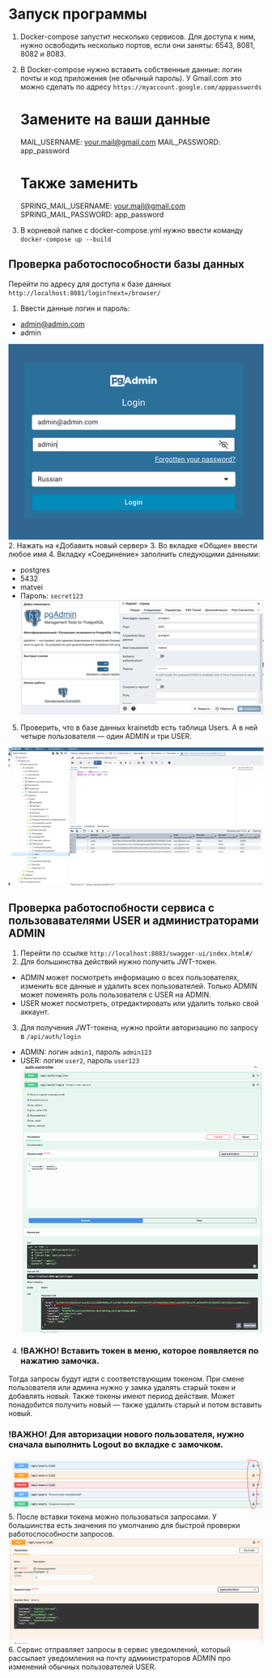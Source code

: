 
# Запуск программы

1. Docker-compose запустит несколько сервисов. Для доступа к ним, нужно освободить
несколько портов, если они заняты: 6543, 8081, 8082 и 8083.

2. В Docker-compose нужно вставить собственные данные: логин почты и код приложения (не обычный пароль).
У Gmail.com это можно сделать по адресу `https://myaccount.google.com/apppasswords`
      

      # Замените на ваши данные
      MAIL_USERNAME: your.mail@gmail.com
      MAIL_PASSWORD: app_password
      # Также заменить
      SPRING_MAIL_USERNAME: your.mail@gmail.com
      SPRING_MAIL_PASSWORD: app_password

3. В корневой папке с docker-compose.yml нужно ввести команду `docker-compose up --build`

## Проверка работоспособности базы данных

Перейти по адресу для доступа к базе данных `http://localhost:8081/login?next=/browser/`

1. Ввести данные логин и пароль:
- admin@admin.com
- admin

![img.png](img.png)
2. Нажать на «Добавить новый сервер»
3. Во вкладке «Общие» ввести любое имя 
4. Вкладку «Соединение» заполнить следующими данными:
- postgres
- 5432
- matvei
- Пароль: `secret123`
![img_1.png](img_1.png)

5. Проверить, что в базе данных krainetdb есть таблица Users. А в ней четыре пользователя —
один ADMIN и три USER. 

![img_2.png](img_2.png)

## Проверка работоспобности сервиса с пользовавателями USER и администраторами ADMIN

1. Перейти по ссылке `http://localhost:8083/swagger-ui/index.html#/`
2. Для большинства действий нужно получить JWT-токен.
- ADMIN может посмотреть информацию о всех пользователях, изменить все данные и
удалить всех пользователей. 
Только ADMIN  может поменять роль пользователя с USER на ADMIN.
- USER может посмотреть, отредактировать или удалить только свой аккаунт. 
3. Для получения JWT-токена, нужно пройти авторизацию по запросу в `/api/auth/login`
- ADMIN: логин `admin1`, пароль `admin123`
- USER: логин `user2`, пароль `user123`
![img_4.png](img_4.png)
4. ### !ВАЖНО! Вставить токен в меню, которое появляется по нажатию замочка. 
Тогда запросы будут идти с соответствующим токеном. При смене пользователя или админа нужно у замка удалять
старый токен и добавлять новый. Также токены имеют период действия. Может понадобится 
получить новый — также удалить старый и потом вставить новый. 
### !ВАЖНО! Для авторизации нового пользователя, нужно сначала выполнить Logout во вкладке с замочком.
![img_3.png](img_3.png)
5. После вставки токена можно пользоваться запросами. У большинства есть значения по
умолчанию для быстрой проверки работоспособности запросов.
![img_5.png](img_5.png)
6. Сервис отправляет запросы в сервис уведомлений, который рассылает уведомления на почту
администраторов ADMIN про изменений обычных пользователей USER. 